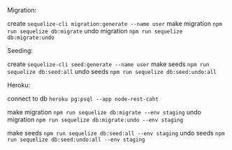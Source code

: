 Migration: 

create `sequelize-cli migration:generate --name user`
make migration `npm run sequelize db:migrate`
undo migration `npm run sequelize db:migrate:undo`

Seeding:

create `sequelize-cli seed:generate --name user`
make seeds `npm run sequelize db:seed:all`
undo seeds `npm run sequelize db:seed:undo:all`

Heroku:

connect to db `heroku pg:psql --app node-rest-caht`

make migration `npm run sequelize db:migrate --env staging`
undo migration `npm run sequelize db:migrate:undo --env staging`

make seeds `npm run sequelize db:seed:all --env staging`
undo seeds `npm run sequelize db:seed:undo:all --env staging`